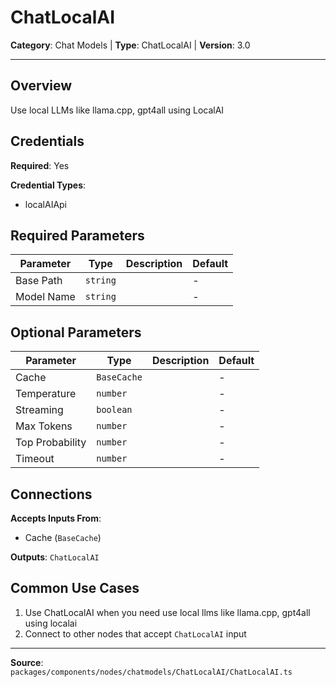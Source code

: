 # ChatLocalAI

**Category**: Chat Models | **Type**: ChatLocalAI | **Version**: 3.0

---

## Overview

Use local LLMs like llama.cpp, gpt4all using LocalAI

## Credentials

**Required**: Yes

**Credential Types**:
- localAIApi

## Required Parameters

| Parameter | Type | Description | Default |
|-----------|------|-------------|---------|
| Base Path | `string` |  | - |
| Model Name | `string` |  | - |

## Optional Parameters

| Parameter | Type | Description | Default |
|-----------|------|-------------|---------|
| Cache | `BaseCache` |  | - |
| Temperature | `number` |  | - |
| Streaming | `boolean` |  | - |
| Max Tokens | `number` |  | - |
| Top Probability | `number` |  | - |
| Timeout | `number` |  | - |

## Connections

**Accepts Inputs From**:
- Cache (`BaseCache`)

**Outputs**: `ChatLocalAI`

## Common Use Cases

1. Use ChatLocalAI when you need use local llms like llama.cpp, gpt4all using localai
2. Connect to other nodes that accept `ChatLocalAI` input

---

**Source**: `packages/components/nodes/chatmodels/ChatLocalAI/ChatLocalAI.ts`